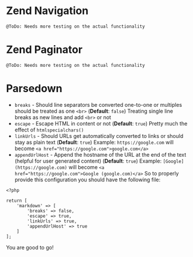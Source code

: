 # Zend Navigation
`@ToDo: Needs more testing on the actual functionality`
# Zend Paginator
`@ToDo: Needs more testing on the actual functionality`
# Parsedown

 - `breaks` - Should line separators be converted one-to-one or multiples should be treated as one `<br>` (**Default**: `false`)
Treating single line breaks as new lines and add `<br>` or not
 - `escape` - Escape HTML in content or not (**Default**: `true`)
Pretty much the effect of `htmlspecialchars()`
 - `linkUrls` - Should URLs get automatically converted to links or should stay as plain text (**Default**: `true`)
Example: `https://google.com` will become `<a href="https://google.com">google.com</a>`
 - `appendUrlHost` - Append the hostname of the URL at the end of the text (helpful for user generated content) (**Default**: `true`)
Example: `[Google](https://google.com)` will become `<a href="https://google.com">Google (google.com)</a>`
So to properly provide this configuration you should have the following file:
```
<?php

return [
    'markdown' => [
        'breaks' => false,
        'escape' => true,
        'linkUrls' => true,
        'appendUrlHost' => true
    ]
];
```

You are good to go!
